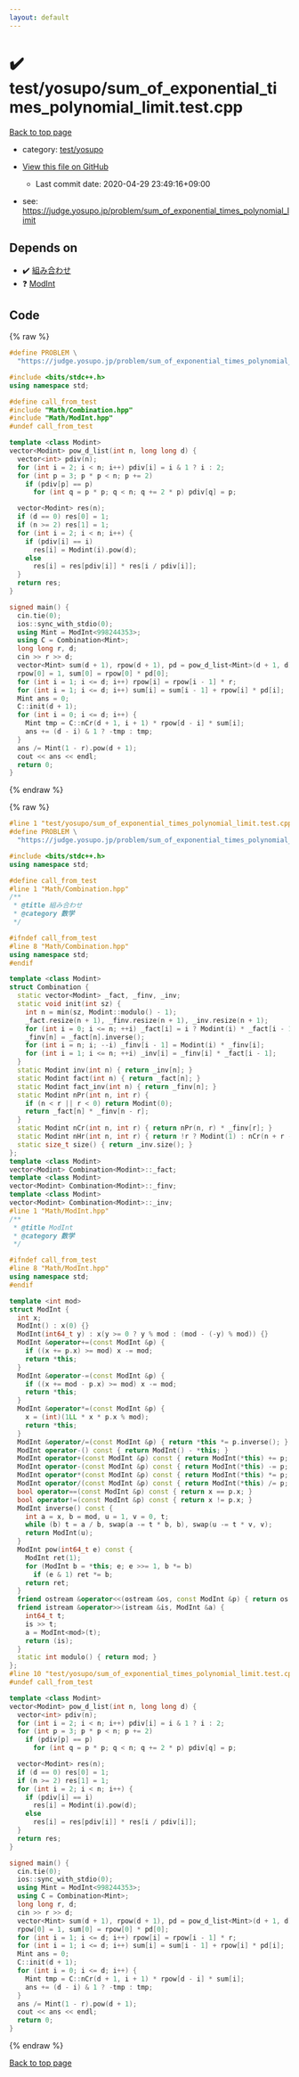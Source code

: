 ```yaml
---
layout: default
---
```


<!-- mathjax config similar to math.stackexchange -->
<script type="text/javascript" async
  src="https://cdnjs.cloudflare.com/ajax/libs/mathjax/2.7.5/MathJax.js?config=TeX-MML-AM_CHTML">
</script>
<script type="text/x-mathjax-config">
  MathJax.Hub.Config({
    TeX: { equationNumbers: { autoNumber: "AMS" }},
    tex2jax: {
      inlineMath: [ ['$','$'] ],
      processEscapes: true
    },
    "HTML-CSS": { matchFontHeight: false },
    displayAlign: "left",
    displayIndent: "2em"
  });
</script>

<script type="text/javascript" src="https://cdnjs.cloudflare.com/ajax/libs/jquery/3.4.1/jquery.min.js"></script>
<script src="https://cdn.jsdelivr.net/npm/jquery-balloon-js@1.1.2/jquery.balloon.min.js" integrity="sha256-ZEYs9VrgAeNuPvs15E39OsyOJaIkXEEt10fzxJ20+2I=" crossorigin="anonymous"></script>
<script type="text/javascript" src="../../../assets/js/copy-button.js"></script>
<link rel="stylesheet" href="../../../assets/css/copy-button.css" />


# :heavy_check_mark: test/yosupo/sum_of_exponential_times_polynomial_limit.test.cpp

<a href="../../../index.html">Back to top page</a>

* category: <a href="../../../index.html#0b58406058f6619a0f31a172defc0230">test/yosupo</a>
* <a href="{{ site.github.repository_url }}/blob/master/test/yosupo/sum_of_exponential_times_polynomial_limit.test.cpp">View this file on GitHub</a>
    - Last commit date: 2020-04-29 23:49:16+09:00


* see: <a href="https://judge.yosupo.jp/problem/sum_of_exponential_times_polynomial_limit">https://judge.yosupo.jp/problem/sum_of_exponential_times_polynomial_limit</a>


## Depends on

* :heavy_check_mark: <a href="../../../library/Math/Combination.hpp.html">組み合わせ</a>
* :question: <a href="../../../library/Math/ModInt.hpp.html">ModInt</a>


## Code

<a id="unbundled"></a>
{% raw %}
```cpp
#define PROBLEM \
  "https://judge.yosupo.jp/problem/sum_of_exponential_times_polynomial_limit"

#include <bits/stdc++.h>
using namespace std;

#define call_from_test
#include "Math/Combination.hpp"
#include "Math/ModInt.hpp"
#undef call_from_test

template <class Modint>
vector<Modint> pow_d_list(int n, long long d) {
  vector<int> pdiv(n);
  for (int i = 2; i < n; i++) pdiv[i] = i & 1 ? i : 2;
  for (int p = 3; p * p < n; p += 2)
    if (pdiv[p] == p)
      for (int q = p * p; q < n; q += 2 * p) pdiv[q] = p;

  vector<Modint> res(n);
  if (d == 0) res[0] = 1;
  if (n >= 2) res[1] = 1;
  for (int i = 2; i < n; i++) {
    if (pdiv[i] == i)
      res[i] = Modint(i).pow(d);
    else
      res[i] = res[pdiv[i]] * res[i / pdiv[i]];
  }
  return res;
}

signed main() {
  cin.tie(0);
  ios::sync_with_stdio(0);
  using Mint = ModInt<998244353>;
  using C = Combination<Mint>;
  long long r, d;
  cin >> r >> d;
  vector<Mint> sum(d + 1), rpow(d + 1), pd = pow_d_list<Mint>(d + 1, d);
  rpow[0] = 1, sum[0] = rpow[0] * pd[0];
  for (int i = 1; i <= d; i++) rpow[i] = rpow[i - 1] * r;
  for (int i = 1; i <= d; i++) sum[i] = sum[i - 1] + rpow[i] * pd[i];
  Mint ans = 0;
  C::init(d + 1);
  for (int i = 0; i <= d; i++) {
    Mint tmp = C::nCr(d + 1, i + 1) * rpow[d - i] * sum[i];
    ans += (d - i) & 1 ? -tmp : tmp;
  }
  ans /= Mint(1 - r).pow(d + 1);
  cout << ans << endl;
  return 0;
}
```
{% endraw %}

<a id="bundled"></a>
{% raw %}
```cpp
#line 1 "test/yosupo/sum_of_exponential_times_polynomial_limit.test.cpp"
#define PROBLEM \
  "https://judge.yosupo.jp/problem/sum_of_exponential_times_polynomial_limit"

#include <bits/stdc++.h>
using namespace std;

#define call_from_test
#line 1 "Math/Combination.hpp"
/**
 * @title 組み合わせ
 * @category 数学
 */

#ifndef call_from_test
#line 8 "Math/Combination.hpp"
using namespace std;
#endif

template <class Modint>
struct Combination {
  static vector<Modint> _fact, _finv, _inv;
  static void init(int sz) {
    int n = min(sz, Modint::modulo() - 1);
    _fact.resize(n + 1), _finv.resize(n + 1), _inv.resize(n + 1);
    for (int i = 0; i <= n; ++i) _fact[i] = i ? Modint(i) * _fact[i - 1] : 1;
    _finv[n] = _fact[n].inverse();
    for (int i = n; i; --i) _finv[i - 1] = Modint(i) * _finv[i];
    for (int i = 1; i <= n; ++i) _inv[i] = _finv[i] * _fact[i - 1];
  }
  static Modint inv(int n) { return _inv[n]; }
  static Modint fact(int n) { return _fact[n]; }
  static Modint fact_inv(int n) { return _finv[n]; }
  static Modint nPr(int n, int r) {
    if (n < r || r < 0) return Modint(0);
    return _fact[n] * _finv[n - r];
  }
  static Modint nCr(int n, int r) { return nPr(n, r) * _finv[r]; }
  static Modint nHr(int n, int r) { return !r ? Modint(1) : nCr(n + r - 1, r); }
  static size_t size() { return _inv.size(); }
};
template <class Modint>
vector<Modint> Combination<Modint>::_fact;
template <class Modint>
vector<Modint> Combination<Modint>::_finv;
template <class Modint>
vector<Modint> Combination<Modint>::_inv;
#line 1 "Math/ModInt.hpp"
/**
 * @title ModInt
 * @category 数学
 */

#ifndef call_from_test
#line 8 "Math/ModInt.hpp"
using namespace std;
#endif

template <int mod>
struct ModInt {
  int x;
  ModInt() : x(0) {}
  ModInt(int64_t y) : x(y >= 0 ? y % mod : (mod - (-y) % mod)) {}
  ModInt &operator+=(const ModInt &p) {
    if ((x += p.x) >= mod) x -= mod;
    return *this;
  }
  ModInt &operator-=(const ModInt &p) {
    if ((x += mod - p.x) >= mod) x -= mod;
    return *this;
  }
  ModInt &operator*=(const ModInt &p) {
    x = (int)(1LL * x * p.x % mod);
    return *this;
  }
  ModInt &operator/=(const ModInt &p) { return *this *= p.inverse(); }
  ModInt operator-() const { return ModInt() - *this; }
  ModInt operator+(const ModInt &p) const { return ModInt(*this) += p; }
  ModInt operator-(const ModInt &p) const { return ModInt(*this) -= p; }
  ModInt operator*(const ModInt &p) const { return ModInt(*this) *= p; }
  ModInt operator/(const ModInt &p) const { return ModInt(*this) /= p; }
  bool operator==(const ModInt &p) const { return x == p.x; }
  bool operator!=(const ModInt &p) const { return x != p.x; }
  ModInt inverse() const {
    int a = x, b = mod, u = 1, v = 0, t;
    while (b) t = a / b, swap(a -= t * b, b), swap(u -= t * v, v);
    return ModInt(u);
  }
  ModInt pow(int64_t e) const {
    ModInt ret(1);
    for (ModInt b = *this; e; e >>= 1, b *= b)
      if (e & 1) ret *= b;
    return ret;
  }
  friend ostream &operator<<(ostream &os, const ModInt &p) { return os << p.x; }
  friend istream &operator>>(istream &is, ModInt &a) {
    int64_t t;
    is >> t;
    a = ModInt<mod>(t);
    return (is);
  }
  static int modulo() { return mod; }
};
#line 10 "test/yosupo/sum_of_exponential_times_polynomial_limit.test.cpp"
#undef call_from_test

template <class Modint>
vector<Modint> pow_d_list(int n, long long d) {
  vector<int> pdiv(n);
  for (int i = 2; i < n; i++) pdiv[i] = i & 1 ? i : 2;
  for (int p = 3; p * p < n; p += 2)
    if (pdiv[p] == p)
      for (int q = p * p; q < n; q += 2 * p) pdiv[q] = p;

  vector<Modint> res(n);
  if (d == 0) res[0] = 1;
  if (n >= 2) res[1] = 1;
  for (int i = 2; i < n; i++) {
    if (pdiv[i] == i)
      res[i] = Modint(i).pow(d);
    else
      res[i] = res[pdiv[i]] * res[i / pdiv[i]];
  }
  return res;
}

signed main() {
  cin.tie(0);
  ios::sync_with_stdio(0);
  using Mint = ModInt<998244353>;
  using C = Combination<Mint>;
  long long r, d;
  cin >> r >> d;
  vector<Mint> sum(d + 1), rpow(d + 1), pd = pow_d_list<Mint>(d + 1, d);
  rpow[0] = 1, sum[0] = rpow[0] * pd[0];
  for (int i = 1; i <= d; i++) rpow[i] = rpow[i - 1] * r;
  for (int i = 1; i <= d; i++) sum[i] = sum[i - 1] + rpow[i] * pd[i];
  Mint ans = 0;
  C::init(d + 1);
  for (int i = 0; i <= d; i++) {
    Mint tmp = C::nCr(d + 1, i + 1) * rpow[d - i] * sum[i];
    ans += (d - i) & 1 ? -tmp : tmp;
  }
  ans /= Mint(1 - r).pow(d + 1);
  cout << ans << endl;
  return 0;
}

```
{% endraw %}

<a href="../../../index.html">Back to top page</a>

